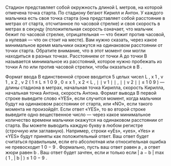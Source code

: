 Стадион представляет собой окружность длиной
L
 метров, на которой отмечена точка старта. По стадиону бегают Кирилл и Антон. У каждого мальчика есть своя точка старта (она представляет собой расстояние в метрах от старта, отсчитанное по часовой стрелке) и своя скорость в метрах в секунду (положительная скорость означает, что мальчик бежит по часовой стрелке, отрицательная — что бежит против часовой, а нулевая — что он стоит на месте).
Вам нужно сказать, через какое минимальное время мальчики окажутся на одинаковом расстоянии от точки старта. Обратите внимание, что в этот момент они могли находиться в разных точках. Расстоянием от точки 
A
 до точки 
B
 называется минимальное из расстояний, которое нужно пробежать из точки 
A
 по или против часовой стрелки, чтобы оказаться в 
B
.

Формат ввода
В единственной строке вводится 
5
 целых чисел 
L
,
x
1
,
v
1
,
x
2
,
v
2
 (
1
≤
L
≤
1
0
9
, 
0
≤
x
1
,
x
2
<
L
, 
∣
∣
v
1
∣
∣
,
∣
∣
v
2
∣
∣
≤
1
0
9
) — длины стадиона в метрах, начальная точка Кирилла, скорость Кирилла, начальная точка Антона, скорость Антона.
Формат вывода
В первой строке выведите слово «YES», если случится момент, когда мальчики будут на одинаковом расстоянии от старта, или «NO», если такого момента не произойдёт.
Если ответ «YES», то во второй строке выведите одно вещественное число — через какое минимальное количество времени мальчики окажутся на одинаковом расстоянии от старта.
Вы можете выводить каждую букву в любом регистре (строчную или заглавную). Например, строки «yEs», «yes», «Yes» и «YES» будут приняты как положительный ответ.
Ваш ответ будет считаться правильным, если его абсолютная или относительная ошибка не превосходит 
1
0
−
9
.
Формально, пусть ваш ответ равен 
a
, а ответ жюри равен 
b
. Ваш ответ будет зачтен, если и только если 
|
a
−
b
|
max
(
1
,
|
b
|
)
≤
1
0
−
9
.